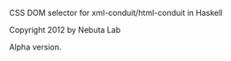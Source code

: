CSS DOM selector for xml-conduit/html-conduit in Haskell

Copyright 2012 by Nebuta Lab

Alpha version.
